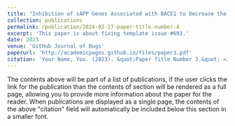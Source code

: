 ```yaml
---
title: "Inhibition of sAPP Genes Associated with BACE1 to Decrease the Accumulation of Amyloid-β in Regions of the Brain Affected by Alzheimer's"
collection: publications
permalink: /publication/2024-02-17-paper-title-number-4
excerpt: 'This paper is about fixing template issue #693.'
date: 2023
venue: 'GitHub Journal of Bugs'
paperurl: 'http://academicpages.github.io/files/paper3.pdf'
citation: 'Your Name, You. (2023). &quot;Paper Title Number 3.&quot; <i>Kalamazoo Area Math and Science Center</i>. 1(3).'
---
```


The contents above will be part of a list of publications, if the user clicks the link for the publication than the contents of section will be rendered as a full page, allowing you to provide more information about the paper for the reader. When publications are displayed as a single page, the contents of the above "citation" field will automatically be included below this section in a smaller font.
